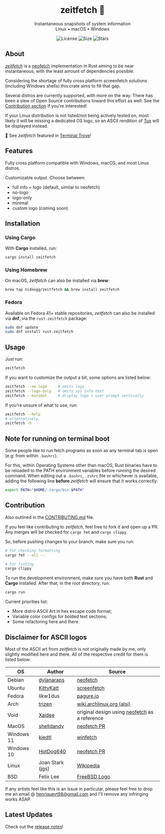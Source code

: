 <div align="center">
<h1> zeitfetch 📸 </h1>

Instantaneous snapshots of system information <br />
Linux • macOS • Windows <br />

![License](https://img.shields.io/github/license/nidnogg/zeitfetch?style=for-the-badge)
![Size](https://img.shields.io/github/repo-size/nidnogg/zeitfetch?color=orange&logo=rust&style=for-the-badge)
![Stars](https://img.shields.io/github/stars/nidnogg/zeitfetch?color=red&style=for-the-badge)
</div>

## About

[_zeitfetch_](https://crates.io/crates/zeitfetch) is a [neofetch](https://github.com/dylanaraps/neofetch) implementation in Rust aiming to be near instantaneous, with the least amount of dependencies possible.

Considering the shortage of fully cross platform screenfetch solutions (including Windows shells) this crate aims to fill that gap.

Several distros are currently supported, with more on the way. There has been a slew of Open Source contributions toward this effort as well. See the [Contribution section](#contribution) if you're interested!

If your Linux distribution is not listed/not being actively tested on, most likely it will be missing a dedicated OS logo, so an ASCII rendition of [Tux](https://en.wikipedia.org/wiki/Tux_(mascot)) will be displayed instead.

:newspaper: See _zeitfetch_ featured in [Terminal Trove](https://terminaltrove.com/zeitfetch/)!

## Features

Fully cross platform compatible with Windows, macOS, and most Linux distros.

Customizable output. Choose between:
- full info + logo (default, similar to neofetch)
- no-logo
- logo-only
- minimal
- custom logo (coming soon)

## Installation

### Using Cargo

With **Cargo** installed, run:

```bash
cargo install zeitfetch
```
### Using Homebrew
On macOS, *zeitfetch* can also be installed via **brew**:

```bash
brew tap nidnogg/zeitfetch && brew install zeitfetch
```

### Fedora
Available on Fedora 41+ stable repositories, *zeitfetch* can also be installed via **dnf**, via the `rust-zeitfetch` package:
```bash
sudo dnf update
sudo dnf install rust-zeitfetch
```

## Usage
Just run:
```bash
zeitfetch
```

If you want to customize the output a bit, some options are listed below:
```bash
zeitfetch --no-logo     # omits logo
zeitfetch --logo-only   # omits sys info text
zeitfetch --minimal     # display logo + user prompt vertically
```

If you're unsure of what to use, run:
```bash
zeitfetch --help
# alternatively,
zeitfetch -h
```
## Note for running on terminal boot

 Some people like to run fetch programs as soon as any terminal tab is open (e.g: from within `.bashrc`).

 For this, within Operating Systems other than macOS, Rust binaries have to be reloaded to the PATH environment variables before running the desired command. When editing out a `.bashrc`, `.zshrc` file or whichever is available, adding the following line **before** _zeitfetch_ will ensure that it works correctly:

 ```bash
export PATH="$HOME/.cargo/bin:$PATH"
```
## Contribution

Also outlined in the [CONTRIBUTING.md](CONTRIBUTING.md) file.

If you feel like contributing to _zeitfetch_, feel free to fork it and open up a PR. Any merges will be checked for `cargo fmt` and `cargo clippy`.

So, before pushing changes to your branch, make sure you run:
```bash
# For checking formatting
cargo fmt --all --

# For linting
cargo clippy

```

To run the development environment, make sure you have both **Rust** and **Cargo** installed.
After that, in the root directory, run:

```bash
cargo run
```

Current priorities list:
* More distro ASCII Art in hex escape code format;
* Variable color configs for bolded text sections;
* Some refactoring here and there.
## Disclaimer for ASCII logos

Most of the ASCII art from _zeitfetch_ is not originally made by me, only slightly modified here and there. All of the respective credit for them is listed below:

| OS | Author | Source
| --- | --- | --- |
| Debian | [dylanaraps](https://github.com/dylanaraps) | [neofetch](https://github.com/dylanaraps/neofetch) |
| Ubuntu | [KittyKatt](https://github.com/KittyKatt) | [screenfetch](https://github.com/KittyKatt/screenFetch) |
| Fedora | likw1dus | [pagure.io](https://pagure.io/design/issue/736) |
| Arch | [trizen](https://aur.archlinux.org/packages/alsi/) | [wiki.archlinux.org (alsi)](https://wiki.archlinux.org/title/ASCII_art) |
| Void | [Xaidee](https://github.com/Xaidee) | original design using [neofetch](https://github.com/dylanaraps/neofetch) as a reference |
| MacOS | [shelldandy](https://github.com/shelldandy) | [neofetch PR](https://github.com/dylanaraps/neofetch/issues/789) |
| Windows 11 | [kiedtl](https://github.com/kiedtl) | [winfetch](https://github.com/kiedtl/winfetch) |
| Windows 10 | [HotDog640](https://github.com/HotDog640) | [neofetch PR](https://github.com/dylanaraps/neofetch/issues/1466) |
| Linux | Joan Stark (jgs) | [Wikipedia](https://en.wikipedia.org/wiki/Joan_Stark) |
| BSD | Felix Lee | [FreeBSD Logo](https://en.wikipedia.org/wiki/BSD_Daemon#ASCII_image) |
If any artists feel like this is an issue in particular, please feel free to drop me an email @ [henriquevt98@gmail.com](mailto:henriquevt98@gmail.com) and I'll remove any infringing works ASAP.

## Latest Updates

Check out the [release notes](https://github.com/nidnogg/zeitfetch/releases)!
